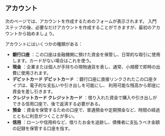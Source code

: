 ## アカウント

次のページでは、アカウントを作成するためのフォームが表示されます。
入門ステップの後、必要なだけアカウントを作成することができますが、最初のアカウントから始めましょう。

アカウントにはいくつかの種類がある：
- **銀行口座** ：この口座は金融機関に預けた資金を保管し、日常的な取引に使用します。カードがない場合はこれを使う。
- **現金** ：企業または個人が手持ちの現物通貨を表し、通常、小規模で即時の出費に使用されます。
- **デビットカード デビットカード** ：銀行口座に直接リンクされたこの口座タイプは、電子的な支払いや引き出しを可能にし、
  利用可能な残高から即座に資金を差し引きます。
- **クレジットカード クレジットカード** ：借り入れた資金で購入や引き出しができる信用口座で、後で返済する必要がある。
- **預金** ：資金を保管するための口座で、普通預金や定期預金など、時間の経過とともに利息がつくことが多い。
- **信用** ：ローンや信用枠など、借りたお金を追跡し、債権者に支払うべき金額の記録を保管する口座を指す。
